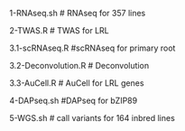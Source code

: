 1-RNAseq.sh           # RNAseq for 357 lines

2-TWAS.R               # TWAS for LRL

3.1-scRNAseq.R         #scRNAseq for primary root

3.2-Deconvolution.R       # Deconvolution

3.3-AuCell.R         # AuCell for LRL genes

4-DAPseq.sh         #DAPseq for bZIP89

5-WGS.sh           # call variants for 164 inbred lines
